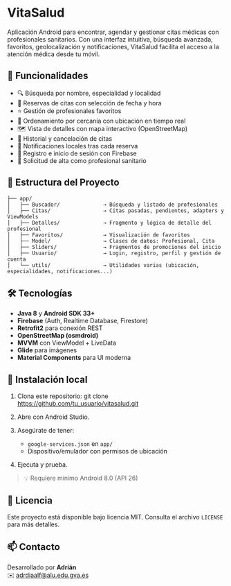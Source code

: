 # VitaSalud

Aplicación Android para encontrar, agendar y gestionar citas médicas con profesionales sanitarios. Con una interfaz intuitiva, búsqueda avanzada, favoritos, geolocalización y notificaciones, VitaSalud facilita el acceso a la atención médica desde tu móvil.

## 📲 Funcionalidades

- 🔍 Búsqueda por nombre, especialidad y localidad
- 📅 Reservas de citas con selección de fecha y hora
- ⭐ Gestión de profesionales favoritos
- 📍 Ordenamiento por cercanía con ubicación en tiempo real
- 🗺️ Vista de detalles con mapa interactivo (OpenStreetMap)
- 🧾 Historial y cancelación de citas
- 🔔 Notificaciones locales tras cada reserva
- 🔐 Registro e inicio de sesión con Firebase
- 📧 Solicitud de alta como profesional sanitario

## 🧱 Estructura del Proyecto
```text
├── app/
│   ├── Buscador/              → Búsqueda y listado de profesionales
│   ├── Citas/                 → Citas pasadas, pendientes, adapters y ViewModels
│   ├── Detalles/              → Fragmento y lógica de detalle del profesional
│   ├── Favoritos/             → Visualización de favoritos
│   ├── Model/                 → Clases de datos: Profesional, Cita
│   ├── Sliders/               → Fragmentos de promociones del inicio
│   ├── Usuario/               → Login, registro, perfil y gestión de cuenta
│   └── utils/                 → Utilidades varias (ubicación, especialidades, notificaciones...)
```


## 🛠️ Tecnologías

- **Java 8** y **Android SDK 33+**
- **Firebase** (Auth, Realtime Database, Firestore)
- **Retrofit2** para conexión REST
- **OpenStreetMap (osmdroid)**
- **MVVM** con ViewModel + LiveData
- **Glide** para imágenes
- **Material Components** para UI moderna

## 🚀 Instalación local

1. Clona este repositorio:
   git clone https://github.com/tu_usuario/vitasalud.git

2. Abre con Android Studio.

3. Asegúrate de tener:
   - `google-services.json` en `app/`
   - Dispositivo/emulador con permisos de ubicación

4. Ejecuta y prueba.

> 💡 Requiere mínimo Android 8.0 (API 26)

## 📄 Licencia

Este proyecto está disponible bajo licencia MIT. Consulta el archivo `LICENSE` para más detalles.

## 📫 Contacto

Desarrollado por **Adrián**  
✉️ [adrdiaalf@alu.edu.gva.es](mailto:adrdiaalf@alu.edu.gva.es)




